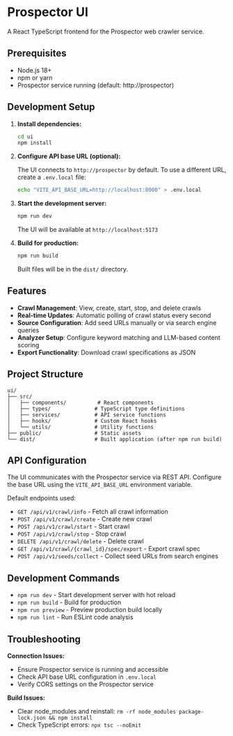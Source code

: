 # Prospector UI

A React TypeScript frontend for the Prospector web crawler service.

## Prerequisites

- Node.js 18+ 
- npm or yarn
- Prospector service running (default: http://prospector)

## Development Setup

1. **Install dependencies:**
   ```bash
   cd ui
   npm install
   ```

2. **Configure API base URL (optional):**
   
   The UI connects to `http://prospector` by default. To use a different URL, create a `.env.local` file:
   ```bash
   echo "VITE_API_BASE_URL=http://localhost:8000" > .env.local
   ```

3. **Start the development server:**
   ```bash
   npm run dev
   ```
   
   The UI will be available at `http://localhost:5173`

4. **Build for production:**
   ```bash
   npm run build
   ```
   
   Built files will be in the `dist/` directory.

## Features

- **Crawl Management**: View, create, start, stop, and delete crawls
- **Real-time Updates**: Automatic polling of crawl status every second
- **Source Configuration**: Add seed URLs manually or via search engine queries
- **Analyzer Setup**: Configure keyword matching and LLM-based content scoring
- **Export Functionality**: Download crawl specifications as JSON

## Project Structure

```
ui/
├── src/
│   ├── components/          # React components
│   ├── types/              # TypeScript type definitions
│   ├── services/           # API service functions
│   ├── hooks/              # Custom React hooks
│   └── utils/              # Utility functions
├── public/                 # Static assets
└── dist/                   # Built application (after npm run build)
```

## API Configuration

The UI communicates with the Prospector service via REST API. Configure the base URL using the `VITE_API_BASE_URL` environment variable.

Default endpoints used:
- `GET /api/v1/crawl/info` - Fetch all crawl information
- `POST /api/v1/crawl/create` - Create new crawl
- `POST /api/v1/crawl/start` - Start crawl
- `POST /api/v1/crawl/stop` - Stop crawl  
- `DELETE /api/v1/crawl/delete` - Delete crawl
- `GET /api/v1/crawl/{crawl_id}/spec/export` - Export crawl spec
- `POST /api/v1/seeds/collect` - Collect seed URLs from search engines

## Development Commands

- `npm run dev` - Start development server with hot reload
- `npm run build` - Build for production
- `npm run preview` - Preview production build locally
- `npm run lint` - Run ESLint code analysis

## Troubleshooting

**Connection Issues:**
- Ensure Prospector service is running and accessible
- Check API base URL configuration in `.env.local`
- Verify CORS settings on the Prospector service

**Build Issues:**
- Clear node_modules and reinstall: `rm -rf node_modules package-lock.json && npm install`
- Check TypeScript errors: `npx tsc --noEmit`
